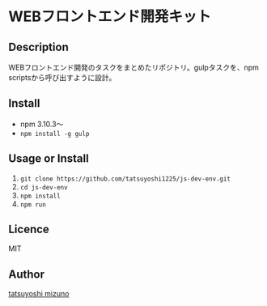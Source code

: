 WEBフロントエンド開発キット
====

## Description
WEBフロントエンド開発のタスクをまとめたリポジトリ。gulpタスクを、npm scriptsから呼び出すように設計。

## Install
- npm 3.10.3〜
- ``` npm install -g gulp ```

## Usage or Install
1. ``` git clone https://github.com/tatsuyoshi1225/js-dev-env.git ```
2. ``` cd js-dev-env ```
3. ``` npm install  ```
4. ``` npm run ```

## Licence
MIT

## Author
[tatsuyoshi mizuno](https://github.com/tcnksm)
